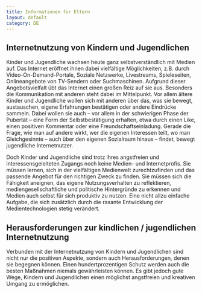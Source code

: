 ```yaml
---
title: Informationen für Eltern
layout: default
category: DE
---
```

## Internetnutzung von Kindern und Jugendlichen

Kinder und Jugendliche wachsen heute ganz selbstverständlich mit Medien auf. Das Internet eröffnet ihnen dabei vielfältige Möglichkeiten, z.B. durch Video-On-Demand-Portale, Soziale Netzwerke, Livestreams, Spieleseiten, Onlineangebote von TV-Sendern oder Suchmaschinen. Aufgrund dieser Angebotsvielfalt übt das Internet einen großen Reiz auf sie aus. Besonders die Kommunikation mit anderen steht dabei im Mittelpunkt. Vor allem ältere Kinder und Jugendliche wollen sich mit anderen über das, was sie bewegt, austauschen, eigene Erfahrungen bestätigen oder andere Eindrücke sammeln. Dabei wollen sie auch – vor allem in der schwierigen Phase der Pubertät – eine Form der Selbstbestätigung erhalten, etwa durch einen Like, einen positiven Kommentar oder eine Freundschaftseinladung. Gerade die Frage, wie man auf andere wirkt, wer die eigenen Interessen teilt, wo man Gleichgesinnte – auch über den eigenen Sozialraum hinaus – findet, bewegt jugendliche Internetnutzer.

Doch Kinder und Jugendliche sind trotz ihres angstfreien und interessensgeleiteten Zugangs noch keine Medien- und Internetprofis. Sie müssen lernen, sich in der vielfältigen Medienwelt zurechtzufinden und das passende Angebot für den richtigen Zweck zu finden. Sie müssen sich die Fähigkeit aneignen, das eigene Nutzungsverhalten zu reflektieren, mediengesellschaftliche und politische Hintergründe zu erkennen und Medien auch selbst für sich produktiv zu nutzen. Eine nicht allzu einfache Aufgabe, die sich zusätzlich durch die rasante Entwicklung der Medientechnologien stetig verändert. 

## Herausforderungen zur kindlichen / jugendlichen Internetnutzung

Verbunden mit der Internetnutzung von Kindern und Jugendlichen sind nicht nur die positiven Aspekte, sondern auch Herausforderungen, denen sie begegnen können. Einen hundertprozentigen Schutz werden auch die besten Maßnahmen niemals gewährleisten können. Es gibt jedoch gute Wege, Kindern und Jugendlichen einen möglichst angstfreien und kreativen Umgang zu ermöglichen. 
